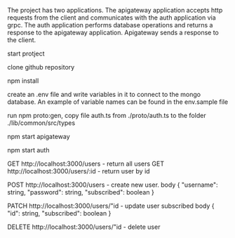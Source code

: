 The project has two applications. The apigateway application accepts http requests from the client and communicates with the auth application via grpc. The auth application performs database operations and returns a response to the apigateway application. Apigateway sends a response to the client.

start protject

clone github repository

npm install

create an .env file and write variables in it to connect to the mongo database. An example of variable names can be found in the env.sample file

run npm proto:gen, copy file auth.ts from ./proto/auth.ts to the folder ./lib/common/src/types

npm start apigateway

npm start auth

GET http://localhost:3000/users - return all users
GET http://localhost:3000/users/:id - return user by id

POST http://localhost:3000/users - create new user. 
body
{
	"username": string,
  "password": string,
  "subscribed": boolean
}

PATCH http://localhost:3000/users/"id - update user subscribed
body
{
	"id": string,
  "subscribed": boolean
}

DELETE http://localhost:3000/users/"id - delete user


